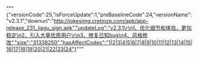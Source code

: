 """{"versionCode":25,"isForceUpdate":1,"preBaselineCode":24,"versionName":"v2.3.1","downurl":"http://jokesimg.cretinzp.com/apk/app-release_231_jiagu_sign.apk","updateLog":"v2.3.1\r\n1、优化细节和体验，更加稳定\n2、引入大量优质用户\r\n3、修复已知bug\n4、风格修改","size":"31338250","hasAffectCodes":"1|2|3|4|5|6|7|8|9|10|11|12|13|14|15|16|17|18|19|20|21|22|23|24"}"""
